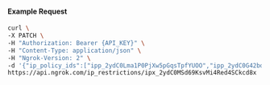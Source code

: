 <!-- Code generated for API Clients. DO NOT EDIT. -->

#### Example Request

```bash
curl \
-X PATCH \
-H "Authorization: Bearer {API_KEY}" \
-H "Content-Type: application/json" \
-H "Ngrok-Version: 2" \
-d '{"ip_policy_ids":["ipp_2ydC0Lma1P0PjXw5pGqsTpfYUOO","ipp_2ydC0G42booqbFUwuQBfuWlU5bq"]}' \
https://api.ngrok.com/ip_restrictions/ipx_2ydC0MSd69KsvMi4Red4SCkcd8x
```
